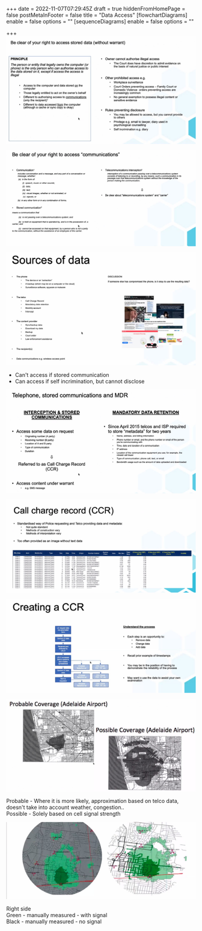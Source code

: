 +++
date = 2022-11-07T07:29:45Z
draft = true
hiddenFromHomePage = false
postMetaInFooter = false
title = "Data Access"
[flowchartDiagrams]
enable = false
options = ""
[sequenceDiagrams]
enable = false
options = ""

+++
![](/uploads/snipaste_2022-11-07_18-29-58.jpg)

![](/uploads/snipaste_2022-11-07_18-35-10.jpg)

![](/uploads/snipaste_2022-11-07_18-36-47.jpg)

* Can't access if stored communication
* Can access if self incrimination, but cannot disclose

![](/uploads/snipaste_2022-11-07_18-43-39.jpg)

![](/uploads/snipaste_2022-11-07_18-44-21.jpg)

![](/uploads/snipaste_2022-11-07_18-46-52.jpg)

![](/uploads/snipaste_2022-11-07_18-52-12.jpg)

Probable - Where it is more likely, approximation based on telco data, doesn't take into account weather, congestion..  
Possible - Solely based on cell signal strength

![](/uploads/snipaste_2022-11-07_18-53-44.jpg)  
  
Right side  
Green - manually measured - with signal  
Black - manually measured - no signal